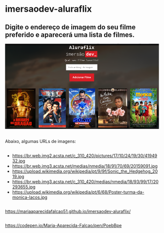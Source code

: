 # imersaodev-aluraflix

## Digite o endereço de imagem do seu filme preferido e aparecerá uma lista de filmes.

![insira a url do seu filme favorito](https://github.com/mariaaparecidafalcao51/imers-odev-aluraflix/blob/main/insira%20a%20url%20do%20seu%20filme%20preferido.PNG?raw=true)
##
Abaixo, algumas URLs de imagens:
##
* https://br.web.img2.acsta.net/c_310_420/pictures/17/10/24/19/30/4194932.jpg
* https://br.web.img3.acsta.net/medias/nmedia/18/91/70/69/20159091.jpg
* https://upload.wikimedia.org/wikipedia/pt/9/9f/Sonic_the_Hedgehog_2019.jpg
* https://br.web.img3.acsta.net/c_310_420/medias/nmedia/18/93/99/17/20293655.jpg
* https://upload.wikimedia.org/wikipedia/pt/6/68/Poster-turma-da-monica-lacos.jpg
##
https://mariaaparecidafalcao51.github.io/imersaodev-aluraflix/
##
https://codepen.io/Maria-Aparecida-Falcao/pen/PoebBpe
##
